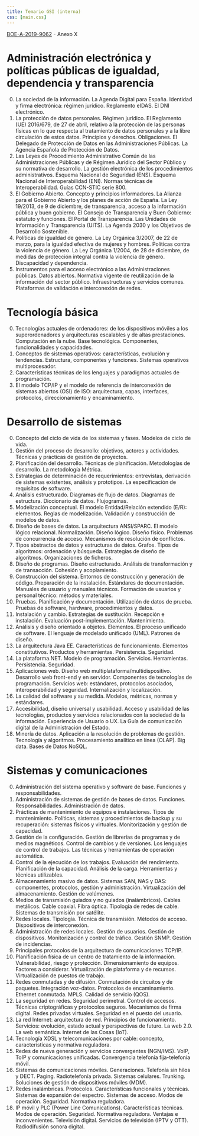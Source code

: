 ```yaml
---
title: Temario GSI (interna)
css: [main.css]
---
```

<div class="alert">
<a href="https://boe.es/diario_boe/txt.php?id=BOE-A-2019-9062" target="_blank">BOE-A-2019-9062</a> - Anexo X
</div>

# Administración electrónica y políticas públicas de igualdad, dependencia y transparencia

0. La sociedad de la información. La Agenda Digital para España. Identidad y firma electrónica: régimen jurídico. Reglamento eIDAS. El DNI electrónico.
0. La protección de datos personales. Régimen jurídico. El Reglamento (UE) 2016/679, de 27 de abril, relativo a la protección de las personas físicas en lo que respecta al tratamiento de datos personales y a la libre circulación de estos datos. Principios y derechos. Obligaciones. El Delegado de Protección de Datos en las Administraciones Públicas. La Agencia Española de Protección de Datos.
0. Las Leyes de Procedimiento Administrativo Común de las Administraciones Públicas y de Régimen Jurídico del Sector Público y su normativa de desarrollo. La gestión electrónica de los procedimientos administrativos. Esquema Nacional de Seguridad (ENS). Esquema Nacional de Interoperabilidad (ENI). Normas técnicas de Interoperabilidad. Guías CCN-STIC serie 800.
0. El Gobierno Abierto. Concepto y principios informadores. La Alianza para el Gobierno Abierto y los planes de acción de España. La Ley 19/2013, de 9 de diciembre, de transparencia, acceso a la información pública y buen gobierno. El Consejo de Transparencia y Buen Gobierno: estatuto y funciones. El Portal de Transparencia. Las Unidades de Información y Transparencia (UITS). La Agenda 2030 y los Objetivos de Desarrollo Sostenible.
0. Políticas de igualdad de género. La Ley Orgánica 3/2007, de 22 de marzo, para la igualdad efectiva de mujeres y hombres. Políticas contra la violencia de género. La Ley Orgánica 1/2004, de 28 de diciembre, de medidas de protección integral contra la violencia de género. Discapacidad y dependencia.
0. Instrumentos para el acceso electrónico a las Administraciones públicas. Datos abiertos. Normativa vigente de reutilización de la información del sector público. Infraestructuras y servicios comunes. Plataformas de validación e interconexión de redes.

# Tecnología básica

0. Tecnologías actuales de ordenadores: de los dispositivos móviles a los superordenadores y arquitecturas escalables y de altas prestaciones. Computación en la nube. Base tecnológica. Componentes, funcionalidades y capacidades.
0. Conceptos de sistemas operativos: características, evolución y tendencias. Estructura, componentes y funciones. Sistemas operativos multiprocesador.
0. Características técnicas de los lenguajes y paradigmas actuales de programación.
0. El modelo TCP/IP y el modelo de referencia de interconexión de sistemas abiertos (OSI) de ISO: arquitectura, capas, interfaces, protocolos, direccionamiento y encaminamiento.

# Desarrollo de sistemas

0. Concepto del ciclo de vida de los sistemas y fases. Modelos de ciclo de vida.
0. Gestión del proceso de desarrollo: objetivos, actores y actividades. Técnicas y prácticas de gestión de proyectos.
0. Planificación del desarrollo. Técnicas de planificación. Metodologías de desarrollo. La metodología Métrica.
0. Estrategias de determinación de requerimientos: entrevistas, derivación de sistemas existentes, análisis y prototipos. La especificación de requisitos de software.
0. Análisis estructurado. Diagramas de flujo de datos. Diagramas de estructura. Diccionario de datos. Flujogramas.
0. Modelización conceptual. El modelo Entidad/Relación extendido (E/R): elementos. Reglas de modelización. Validación y construcción de modelos de datos.
0. Diseño de bases de datos. La arquitectura ANSI/SPARC. El modelo lógico relacional. Normalización. Diseño lógico. Diseño físico. Problemas de concurrencia de acceso. Mecanismos de resolución de conflictos.
0. Tipos abstractos de datos y estructuras de datos. Grafos. Tipos de algoritmos: ordenación y búsqueda. Estrategias de diseño de algoritmos. Organizaciones de ficheros.
0. Diseño de programas. Diseño estructurado. Análisis de transformación y de transacción. Cohesión y acoplamiento.
0. Construcción del sistema. Entornos de construcción y generación de código. Preparación de la instalación. Estándares de documentación. Manuales de usuario y manuales técnicos. Formación de usuarios y personal técnico: métodos y materiales.
0. Pruebas. Planificación y documentación. Utilización de datos de prueba. Pruebas de software, hardware, procedimientos y datos.
0. Instalación y cambio. Estrategias de sustitución. Recepción e instalación. Evaluación post-implementación. Mantenimiento.
0. Análisis y diseño orientado a objetos. Elementos. El proceso unificado de software. El lenguaje de modelado unificado (UML). Patrones de diseño.
0. La arquitectura Java EE. Características de funcionamiento. Elementos constitutivos. Productos y herramientas. Persistencia. Seguridad.
0. La plataforma.NET. Modelo de programación. Servicios. Herramientas. Persistencia. Seguridad.
0. Aplicaciones web. Diseño web multiplataforma/multidispositivo. Desarrollo web front-end y en servidor. Componentes de tecnologías de programación. Servicios web: estándares, protocolos asociados, interoperabilidad y seguridad. Internalización y localización.
0. La calidad del software y su medida. Modelos, métricas, normas y estándares.
0. Accesibilidad, diseño universal y usabilidad. Acceso y usabilidad de las tecnologías, productos y servicios relacionados con la sociedad de la información. Experiencia de Usuario o UX. La Guía de comunicación digital de la Administración del Estado.
0. Minería de datos. Aplicación a la resolución de problemas de gestión. Tecnología y algoritmos. Procesamiento analítico en línea (OLAP). Big data. Bases de Datos NoSQL.

# Sistemas y comunicaciones

0. Administración del sistema operativo y software de base. Funciones y responsabilidades.
0. Administración de sistemas de gestión de bases de datos. Funciones. Responsabilidades. Administración de datos.
0. Prácticas de mantenimiento de equipos e instalaciones. Tipos de mantenimiento. Políticas, sistemas y procedimientos de backup y su recuperación: sistemas físicos y virtuales. Monitorización y gestión de capacidad.
0. Gestión de la configuración. Gestión de librerías de programas y de medios magnéticos. Control de cambios y de versiones. Los lenguajes de control de trabajos. Las técnicas y herramientas de operación automática.
0. Control de la ejecución de los trabajos. Evaluación del rendimiento. Planificación de la capacidad. Análisis de la carga. Herramientas y técnicas utilizables.
0. Almacenamiento masivo de datos. Sistemas SAN, NAS y DAS: componentes, protocolos, gestión y administración. Virtualización del almacenamiento. Gestión de volúmenes.
0. Medios de transmisión guiados y no guiados (inalámbricos). Cables metálicos. Cable coaxial. Fibra óptica. Tipología de redes de cable. Sistemas de transmisión por satélite.
0. Redes locales. Tipología. Técnica de transmisión. Métodos de acceso. Dispositivos de interconexión.
0. Administración de redes locales. Gestión de usuarios. Gestión de dispositivos. Monitorización y control de tráfico. Gestión SNMP. Gestión de incidencias.
0. Principales protocolos de la arquitectura de comunicaciones TCP/IP.
0. Planificación física de un centro de tratamiento de la información. Vulnerabilidad, riesgo y protección. Dimensionamiento de equipos. Factores a considerar. Virtualización de plataforma y de recursos. Virtualización de puestos de trabajo.
0. Redes conmutadas y de difusión. Conmutación de circuitos y de paquetes. Integración voz-datos. Protocolos de encaminamiento. Ethernet conmutada. MPLS. Calidad de servicio (QOS).
0. La seguridad en redes. Seguridad perimetral. Control de accesos. Técnicas criptográficas y protocolos seguros. Mecanismos de firma digital. Redes privadas virtuales. Seguridad en el puesto del usuario.
0. La red Internet: arquitectura de red. Principios de funcionamiento. Servicios: evolución, estado actual y perspectivas de futuro. La web 2.0. La web semántica. Internet de las Cosas (IoT).
0. Tecnología XDSL y telecomunicaciones por cable: concepto, características y normativa reguladora.
0. Redes de nueva generación y servicios convergentes (NGN/IMS). VoIP, ToIP y comunicaciones unificadas. Convergencia telefonía fija-telefonía móvil.
0. Sistemas de comunicaciones móviles. Generaciones. Telefonía sin hilos y DECT. Paging. Radiotelefonía privada. Sistemas celulares. Trunking. Soluciones de gestión de dispositivos móviles (MDM).
0. Redes inalámbricas. Protocolos. Características funcionales y técnicas. Sistemas de expansión del espectro. Sistemas de acceso. Modos de operación. Seguridad. Normativa reguladora.
0. IP móvil y PLC (Power Line Comunications). Características técnicas. Modos de operación. Seguridad. Normativa reguladora. Ventajas e inconvenientes. Televisión digital. Servicios de televisión (IPTV y OTT). Radiodifusión sonora digital.